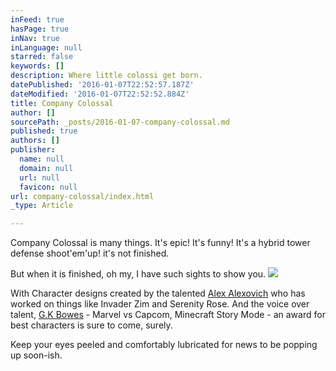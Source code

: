```yaml
---
inFeed: true
hasPage: true
inNav: true
inLanguage: null
starred: false
keywords: []
description: Where little colossi get born.
datePublished: '2016-01-07T22:52:57.187Z'
dateModified: '2016-01-07T22:52:52.884Z'
title: Company Colossal
author: []
sourcePath: _posts/2016-01-07-company-colossal.md
published: true
authors: []
publisher:
  name: null
  domain: null
  url: null
  favicon: null
url: company-colossal/index.html
_type: Article

---
```

Company Colossal is many things. It's epic! It's funny! It's a hybrid tower defense shoot'em'up! it's not finished.

But when it is finished, oh my, I have such sights to show you.
![](https://the-grid-user-content.s3-us-west-2.amazonaws.com/6a362738-6764-408c-81b4-2e13a6c5907b.jpg)

With Character designs created by the talented [Alex Alexovich][0] who has worked on things like Invader Zim and Serenity Rose. And the voice over talent, [G.K Bowes][1] - Marvel vs Capcom, Minecraft Story Mode - an award for best characters is sure to come, surely.

Keep your eyes peeled and comfortably lubricated for news to be popping up soon-ish.

[0]: http://www.heartshapedskull.com/
[1]: http://www.gkbowes.com/